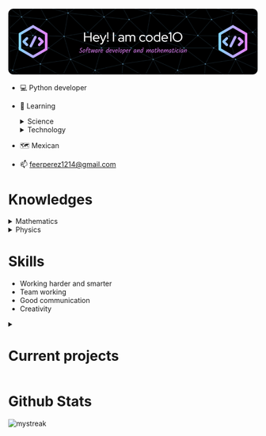 ![header](Assets/Images/github-header-image.png)

- 💻 Python developer

- 📖 Learning

  <details>
    <summary>Science</summary>

    - Mathematics

    - Physics

    - Quantum physics

      [Click to see online course :book: &#127760; ](https://www.youtube.com/watch?v=5aJD3g8ZIRo&list=PLLKYEqxsYB_cP2-dMUmn_ISU2kuG7YsSq&pp=iAQB)
  
  </details>

  <details>
    <summary>Technology</summary>

    - Machine Learning

    - ``React`` App development

  </details>

- 🗺️ Mexican

- 📫 feerperez1214@gmail.com

# Knowledges

<details>
  <summary>Mathematics</summary>

  <table>
    <thead align="center">
      <tr border: none;>
        <td><b>🌱 Branch</b></td>
        <td><b>⭐ Branch Level</b></td>
        <td><b>🏆 Student level</b></td>
      </tr>
    </thead>
    <tbody>
    <tr>
      <td><b>Calculus</b></td>
      <td><b>Level II</b></td>
      <td><b>60%</b></td>
    </tr>
    <tr>
      <td><b>Linear algebra</b></td>
      <td><b>Level I</b></td>
      <td><b>10%</b></td>
    </tr>
    <tr>
      <td><b>Statistics</b></td>
      <td><b>Level I</b></td>
      <td><b>10%</b></td>
    </tr>
    </tbody>
  </table>

</details>

<details>
  <summary>Physics</summary>

  <table>
    <thead align="center">
      <tr border: none;>
        <td><b>🌱 Branch</b></td>
        <td><b>⭐ Branch Level</b></td>
        <td><b>🏆 Student level</b></td>
      </tr>
    </thead>
    <tbody>
      <tr>
        <td><b>Quantum mechanics</b></td>
        <td><b>Level I</b></td>
        <td><b>30%</b></td>
      </tr>
      <tr>
        <td><b>Classical physics</b></td>
        <td><b>Level I</b></td>
        <td><b>70%</b></td>
      </tr>
    </tbody>
  </table>
</details>

# Skills

- Working harder and smarter
- Team working
- Good communication
- Creativity

<details>

<summary><h1>Current projects</h1></summary>

[![ReadMe Card](https://github-readme-stats.vercel.app/api/pin/?username=code1O&repo=scorpion)](https://github.com/code1O/scorpion)
[![ReadMe Card](https://github-readme-stats.vercel.app/api/pin/?username=code1O&repo=ai_automat)](https://github.com/code1O/ai_automat)

<table>
  <thead align="center">
    <tr border: none;>
      <td><b>📘 Project</b></td>
      <td><b>⭐ Stars</b></td>
      <td><b>🤝 Forks</b></td>
      <td><b>💻 Commits </b></td>
    </tr>
  </thead>
  <tbody>
    <tr>
      <td><a href="https://github.com/madushadhanushka/differ"><b>scorpion</b></a></td>
      <td><img alt="Stars" src="https://img.shields.io/github/stars/code1O/scorpion?style=flat-square&labelColor=343b41"/></td>
      <td><img alt="Forks" src="https://img.shields.io/github/forks/code1O/scorpion?style=flat-square&labelColor=343b41"/></td>
      <td><img alt="Commits" src="https://img.shields.io/github/commit-activity/w/code1O/scorpion
      "/></td>
    </tr>
    <tr>
      <td><a href="https://github.com/code1O/scorpion"><b>ai_automat</b></a></td>
      <td><img alt="Stars" src="https://img.shields.io/github/stars/code1O/ai_automat?style=flat-square&labelColor=343b41"/></td>
      <td><img alt="Forks" src="https://img.shields.io/github/forks/code1O/ai_automat?style=flat-square&labelColor=343b41"/></td>
      <td><img alt="Commits" src="https://img.shields.io/github/commit-activity/w/code1O/ai_automat
      " /></td>
    </tr>
  </tbody>
</table>

</details>

# Github Stats

<img src="https://github-readme-streak-stats.herokuapp.com/?user=code1O&theme=tokyonight" alt="mystreak"/>

<!--START_SECTION:activity-->
<!--END_SECTION:activity-->